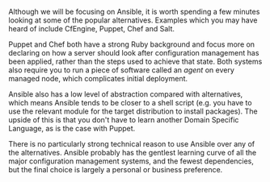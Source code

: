 Although we will be focusing on Ansible, it is worth spending a few minutes
looking at some of the popular alternatives. Examples which you may have heard
of include CfEngine, Puppet, Chef and Salt.

Puppet and Chef both have a strong Ruby background and focus more on declaring
on how a server should look after configuration management has been applied,
rather than the steps used to achieve that state. Both systems also require you
to run a piece of software called an *agent* on every managed node, which
complicates initial deployment.

Ansible also has a low level of abstraction compared with alternatives, which
means Ansible tends to be closer to a shell script (e.g. you have to use the
relevant module for the target distribution to install packages). The upside of
this is that you don't have to learn another Domain Specific Language, as is the
case with Puppet.

There is no particularly strong technical reason to use Ansible over any of the
alternatives. Ansible probably has the gentlest learning curve of all the major
configuration management systems, and the fewest dependencies, but the final
choice is largely a personal or business preference.
